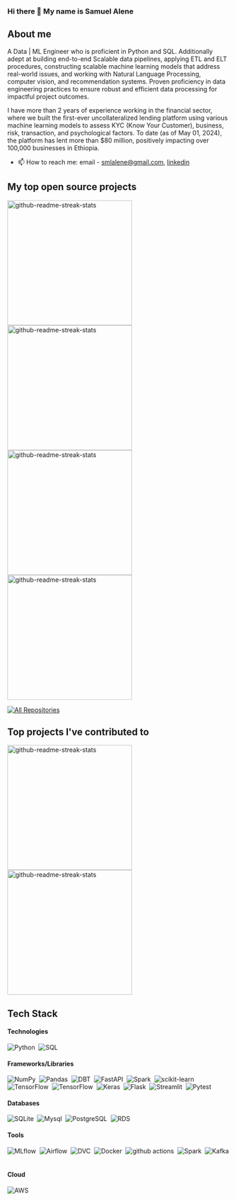 ### Hi there 👋 My name is Samuel Alene

## About me
A Data | ML Engineer who is proficient in Python and SQL. Additionally adept at building end-to-end Scalable data pipelines, applying ETL and ELT procedures, constructing scalable machine learning models that address real-world issues, and working with Natural Language Processing, computer vision, and recommendation systems. Proven proficiency in data engineering practices to ensure robust and efficient data processing for impactful project outcomes.

I have more than 2 years of experience working in the financial sector, where we built the first-ever uncollateralized lending platform using various machine learning models to assess KYC (Know Your Customer), business, risk, transaction, and psychological factors. To date (as of May 01, 2024), the platform has lent more than $80 million, positively impacting over 100,000 businesses in Ethiopia.
- 📫 How to reach me: email - smlalene@gmail.com,  [linkedin](https://www.linkedin.com/in/samuel-anagow-230309215/)


## My top open source projects
<p align="left">
  <a href="https://github.com/sam23121/agritech"><img width="282" src="https://denvercoder1-github-readme-stats.vercel.app/api/pin/?username=sam23121&repo=agritech&theme=react&bg_color=060B0D&icon_color=F8D866&hide_border=true&show_icons=false" alt="github-readme-streak-stats"></a>
  <a href="https://github.com/sam23121/Pharmaceutical_Sales_prediction"><img width="282" src="https://denvercoder1-github-readme-stats.vercel.app/api/pin/?username=sam23121&repo=Pharmaceutical_Sales_prediction&theme=react&bg_color=060B0D&icon_color=F8D866&hide_border=true&show_icons=false" alt="github-readme-streak-stats"></a>  <a href="https://github.com/sam23121/Breast_cancer"><img width="282" src="https://denvercoder1-github-readme-stats.vercel.app/api/pin/?username=sam23121&repo=Breast_cancer&theme=react&bg_color=060B0D&icon_color=F8D866&hide_border=true&show_icons=false" alt="github-readme-streak-stats"></a>  
   <a href="https://github.com/sam23121/sentiment_analysis_amh"><img width="282" src="https://denvercoder1-github-readme-stats.vercel.app/api/pin/?username=sam23121&repo=sentiment_analysis_amh&theme=react&bg_color=060B0D&icon_color=F8D866&hide_border=true&show_icons=false" alt="github-readme-streak-stats"></a>
  
<p align="left">
  <a href="https://github.com/sam23121?tab=repositories&sort=stargazers"><img alt="All Repositories" title="All Repositories" src="https://custom-icon-badges.herokuapp.com/badge/-All%20Repos-2962FF?style=for-the-badge&logoColor=white&logo=repo&bg_color=060B0D"/></a>
</p>



## Top projects I've contributed to
<p align="left">
  <a href="https://github.com/Speech-to-text-tenac/STT"><img width="282" src="https://denvercoder1-github-readme-stats.vercel.app/api/pin/?username=Speech-to-text-tenac&repo=STT&theme=react&bg_color=060B0D&icon_color=F8D866&hide_border=true&show_icons=false" alt="github-readme-streak-stats"></a>
  <a href="https://github.com/Speech-to-text-Kafka-Airflow-Spark/StoTkas"><img width="282" src="https://denvercoder1-github-readme-stats.vercel.app/api/pin/?username=Speech-to-text-Kafka-Airflow-Spark&repo=StoTkas&theme=react&bg_color=060B0D&icon_color=F8D866&hide_border=true&show_icons=false" alt="github-readme-streak-stats"></a>  
</p>

## Tech Stack
#### Technologies
![Python](https://img.shields.io/badge/Python-FFD43B?style=for-the-badge&logo=python&logoColor=blue)&nbsp;
![SQL](https://img.shields.io/badge/SQL-00599C?style=for-the-badge&logo=sql&logoColor=white)&nbsp;

#### Frameworks/Libraries
![NumPy](https://img.shields.io/badge/-NumPy-05122A?style=flat&logo=NumPy)&nbsp;
![Pandas](https://img.shields.io/badge/-Pandas-00599C?style=flat&logo=Pandas)&nbsp;
![DBT](https://img.shields.io/badge/dbt-FF694B?style=for-the-badge&logo=dbt&logoColor=white)&nbsp;
![FastAPI](https://img.shields.io/badge/-FastAPI-05122A?style=flat&logo=FastAPI)&nbsp;
![Spark](https://img.shields.io/badge/-Spark-05122A?style=flat&logo=Spark)&nbsp;
![scikit-learn](https://img.shields.io/badge/-scikit%20learn-05122A?style=flat&logo=scikit%20learn)&nbsp;
![TensorFlow](https://img.shields.io/badge/-TensorFlow-05122A?style=flat&logo=TensorFlow)&nbsp;
![TensorFlow](https://img.shields.io/badge/-Pytorch-05122A?style=flat&logo=Pytorch)&nbsp;
![Keras](https://img.shields.io/badge/-Keras-05122A?style=flat&logo=Keras)&nbsp;
![Flask](https://img.shields.io/badge/-Flask-05122A?style=flat&logo=Flask)&nbsp;
![Streamlit](https://img.shields.io/badge/-Streamlit-05122A?style=flat&logo=Streamlit)&nbsp;
![Pytest](https://img.shields.io/badge/-Pytest-00599C?style=flat&logo=Pytest)&nbsp;


#### Databases
![SQLite](https://img.shields.io/badge/-SQLite-05122A?style=flat&logo=SQLite)&nbsp;
![Mysql](https://img.shields.io/badge/-Mysql-05122A?style=flat&logo=Mysql)&nbsp;
![PostgreSQL](https://img.shields.io/badge/-PostgreSQL-05122A?style=flat&logo=PostgreSQL)&nbsp;
![RDS](https://img.shields.io/badge/-RDS-05122A?style=flat&logo=RDS)&nbsp;


#### Tools
![MLflow](https://img.shields.io/badge/-MLflow-05122A?style=flat&logo=MLflow)&nbsp;
![Airflow](https://img.shields.io/badge/-Airflow-05122A?style=flat&logo=Airflow)&nbsp;
![DVC](https://img.shields.io/badge/-DVC-05122A?style=flat&logo=DVC)&nbsp;
![Docker](https://img.shields.io/badge/-Docker-05122A?style=flat&logo=Docker)&nbsp;
![github actions](https://img.shields.io/badge/-GitHub%20Actions-05122A?style=flat&logo=GitHub%20Actions)&nbsp;
![Spark](https://img.shields.io/badge/Apache_Spark-FFFFFF?style=for-the-badge&logo=apachespark&logoColor=#E35A16)&nbsp;
![Kafka](https://img.shields.io/badge/Apache_Kafka-231F20?style=for-the-badge&logo=apache-kafka&logoColor=white)&nbsp;


#### Cloud
![AWS](https://img.shields.io/badge/Amazon_AWS-FF9900?style=for-the-badge&logo=amazonaws&logoColor=white)&nbsp;




